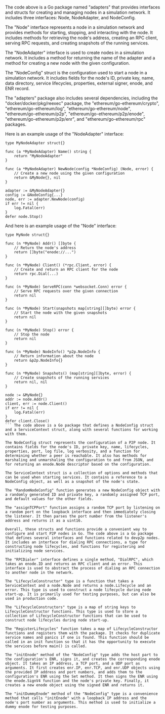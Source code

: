 The code above is a Go package named "adapters" that provides interfaces and structs for creating and managing nodes in a simulation network. It includes three interfaces: Node, NodeAdapter, and NodeConfig.

The "Node" interface represents a node in a simulation network and provides methods for starting, stopping, and interacting with the node. It includes methods for retrieving the node's address, creating an RPC client, serving RPC requests, and creating snapshots of the running services.

The "NodeAdapter" interface is used to create nodes in a simulation network. It includes a method for returning the name of the adapter and a method for creating a new node with the given configuration.

The "NodeConfig" struct is the configuration used to start a node in a simulation network. It includes fields for the node's ID, private key, name, data directory, service lifecycles, properties, external signer, enode, and ENR record.

The "adapters" package also includes several dependencies, including the "docker/docker/pkg/reexec" package, the "ethereum/go-ethereum/crypto", "ethereum/go-ethereum/log", "ethereum/go-ethereum/node", "ethereum/go-ethereum/p2p", "ethereum/go-ethereum/p2p/enode", "ethereum/go-ethereum/p2p/enr", and "ethereum/go-ethereum/rpc" packages.

Here is an example usage of the "NodeAdapter" interface:

```
type MyNodeAdapter struct{}

func (a *MyNodeAdapter) Name() string {
    return "MyNodeAdapter"
}

func (a *MyNodeAdapter) NewNode(config *NodeConfig) (Node, error) {
    // Create a new node using the given configuration
    return &MyNode{}, nil
}

adapter := &MyNodeAdapter{}
config := &NodeConfig{...}
node, err := adapter.NewNode(config)
if err != nil {
    log.Fatal(err)
}
defer node.Stop()
```

And here is an example usage of the "Node" interface:

```
type MyNode struct{}

func (n *MyNode) Addr() []byte {
    // Return the node's address
    return []byte("enode://...")
}

func (n *MyNode) Client() (*rpc.Client, error) {
    // Create and return an RPC client for the node
    return rpc.Dial(...)
}

func (n *MyNode) ServeRPC(conn *websocket.Conn) error {
    // Serve RPC requests over the given connection
    return nil
}

func (n *MyNode) Start(snapshots map[string][]byte) error {
    // Start the node with the given snapshots
    return nil
}

func (n *MyNode) Stop() error {
    // Stop the node
    return nil
}

func (n *MyNode) NodeInfo() *p2p.NodeInfo {
    // Return information about the node
    return &p2p.NodeInfo{}
}

func (n *MyNode) Snapshots() (map[string][]byte, error) {
    // Create snapshots of the running services
    return nil, nil
}

node := &MyNode{}
addr := node.Addr()
client, err := node.Client()
if err != nil {
    log.Fatal(err)
}
defer client.Close()
``` The code above is a Go package that defines a NodeConfig struct and a ServiceContext struct, along with several functions for working with them.

The NodeConfig struct represents the configuration of a P2P node. It contains fields for the node's ID, private key, name, lifecycles, properties, port, log file, log verbosity, and a function for determining whether a peer is reachable. It also has methods for marshaling and unmarshaling the configuration to and from JSON, and for returning an enode.Node descriptor based on the configuration.

The ServiceContext struct is a collection of options and methods that can be used when starting services. It contains a reference to a NodeConfig object, as well as a snapshot of the node's state.

The "RandomNodeConfig" function generates a new NodeConfig object with a randomly generated ID and private key, a randomly assigned TCP port, and default values for the other fields.

The "assignTCPPort" function assigns a random TCP port by listening on a random port on the loopback interface and then immediately closing the listener. It then parses the port number from the listener's address and returns it as a uint16.

Overall, these structs and functions provide a convenient way to configure and start P2P nodes in Go. The code above is a Go package that defines several interfaces and functions related to devp2p nodes. It includes an interface for dialing RPC connections, a type for constructing node lifecycles, and functions for registering and initializing node services.

The "RPCDialer" interface defines a single method, "DialRPC", which takes an enode.ID and returns an RPC client and an error. This interface is used to abstract the process of dialing an RPC connection to another node in the network.

The "LifecycleConstructor" type is a function that takes a ServiceContext and a node.Node and returns a node.Lifecycle and an error. This type is used to construct a node lifecycle during node start-up. It is primarily used for testing purposes, but can also be used in production code.

The "LifecycleConstructors" type is a map of string keys to LifecycleConstructor functions. This type is used to store a collection of LifecycleConstructor functions that can be used to construct node lifecycles during node start-up.

The "RegisterLifecycles" function takes a map of LifecycleConstructor functions and registers them with the package. It checks for duplicate service names and panics if one is found. This function should be called in an init function so that it has the opportunity to execute the services before main() is called.

The "initEnode" method of the "NodeConfig" type adds the host part to the configuration's ENR, signs it, and creates the corresponding enode object. It takes an IP address, a TCP port, and a UDP port as arguments. It first creates enr.IP, enr.TCP, and enr.UDP objects using the provided IP address and port numbers, and adds them to the configuration's ENR using the Set method. It then signs the ENR using the enode.SignV4 function and the node's private key. Finally, it creates a new enode object using the signed ENR and returns it.

The "initDummyEnode" method of the "NodeConfig" type is a convenience method that calls "initEnode" with a loopback IP address and the node's port number as arguments. This method is used to initialize a dummy enode for testing purposes.